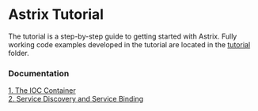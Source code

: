 # Astrix Tutorial
The tutorial is a step-by-step guide to getting started with Astrix. Fully working code examples developed in the tutorial are located in the [tutorial](../../tree/master/tutorial) folder. 

### Documentation
[1. The IOC Container](The-IOC-Container)  
[2. Service Discovery and Service Binding](Service-Discovery-and-Service-Binding)  
